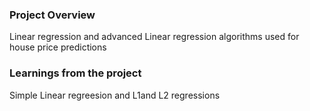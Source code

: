 ### Project Overview

 Linear regression and advanced Linear regression algorithms used for house price predictions


### Learnings from the project

 Simple Linear regreesion and L1and L2 regressions


